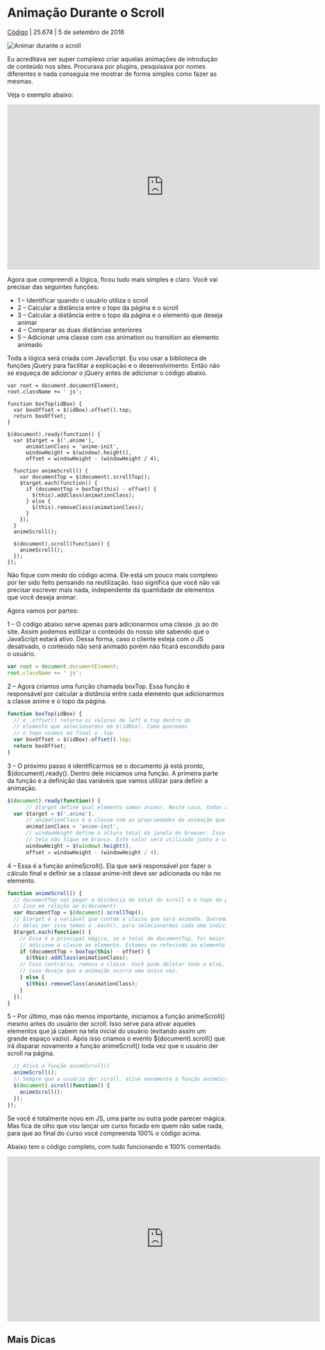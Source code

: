# Animação Durante o Scroll

[Código](https://www.origamid.com/codex/category/codigo/) | 25.674 | 5 de setembro de 2016

![Animar durante o scroll](https://www.origamid.com/codex/wp-content/uploads/2016/09/animar-durante-scroll.png)

Eu acreditava ser super complexo criar aquelas animações de introdução de conteúdo nos sites. Procurava por plugins, pesquisava por nomes diferentes e nada conseguia me mostrar de forma simples como fazer as mesmas.

Veja o exemplo abaixo:

<iframe allowfullscreen="true" allowpaymentrequest="true" allowtransparency="true" class="cp_embed_iframe " frameborder="0" height="380" width="100%" name="cp_embed_1" scrolling="no" src="https://codepen.io/origamid/embed/vXEmQJ?height=380&amp;theme-id=24256&amp;slug-hash=vXEmQJ&amp;default-tab=js%2Cresult&amp;user=origamid&amp;embed-version=2&amp;editable=true&amp;name=cp_embed_1" title="CodePen Embed" loading="lazy" id="cp_embed_vXEmQJ" style="margin: 0px; padding: 0px; border: 0px; vertical-align: baseline; width: 720px; overflow: hidden; display: block;"></iframe>



Agora que compreendi a lógica, ficou tudo mais simples e claro. Você vai precisar das seguintes funções:

- 1 – Identificar quando o usuário utiliza o scroll
- 2 – Calcular a distância entre o topo da página e o scroll
- 3 – Calcular a distância entre o topo da página e o elemento que deseja animar
- 4 – Comparar as duas distâncias anteriores
- 5 – Adicionar uma classe com css animation ou transition ao elemento animado

Toda a lógica será criada com JavaScript. Eu vou usar a biblioteca de funções jQuery para facilitar a explicação e o desenvolvimento. Então não se esqueça de adicionar o jQuery antes de adicionar o código abaixo.

```markup
var root = document.documentElement;
root.className += ' js';

function boxTop(idBox) {
  var boxOffset = $(idBox).offset().top;
  return boxOffset;
}

$(document).ready(function() {
  var $target = $('.anime'),
      animationClass = 'anime-init',
      windowHeight = $(window).height(),
      offset = windowHeight - (windowHeight / 4);

  function animeScroll() {
    var documentTop = $(document).scrollTop();
    $target.each(function() {
      if (documentTop > boxTop(this) - offset) {
        $(this).addClass(animationClass);
      } else {
        $(this).removeClass(animationClass);
      }
    });
  }
  animeScroll();

  $(document).scroll(function() {
    animeScroll();
  });
});
```

Não fique com medo do código acima. Ele está um pouco mais complexo por ter sido feito pensando na reutilização. Isso significa que você não vai precisar escrever mais nada, independente da quantidade de elementos que você deseja animar.

Agora vamos por partes:

1 – O código abaixo serve apenas para adicionarmos uma classe .js ao <html> do site. Assim podemos estilizar o conteúdo do nosso site sabendo que o JavaScript estará ativo. Dessa forma, caso o cliente esteja com o JS desativado, o conteúdo não será animado porém não ficará escondido para o usuário.

```javascript
var root = document.documentElement;
root.className += ' js';
```

2 – Agora criamos uma função chamada boxTop. Essa função é responsável por calcular a distância entre cada elemento que adicionarmos a classe anime e o topo da página.

```javascript
function boxTop(idBox) {
  // o .offset() retorna os valores de left e top dentro do
  // elemento que selecionarmos em $(idBox). Como queremos
  // o topo usamos ao final o .top
  var boxOffset = $(idBox).offset().top;
  return boxOffset;
}
```

3 – O próximo passo é identificarmos se o documento já está pronto, $(document).ready(). Dentro dele iniciamos uma função. A primeira parte da função é a definição das variáveis que vamos utilizar para definir a animação.

```javascript
$(document).ready(function() {
      // $target define qual elemento vamos animar. Neste caso, todos aqueles que tiverem a classe .anime
  var $target = $('.anime'),
      // animationClass é a classe com as propriedades da animação que será adicionada durante o scroll
      animationClass = 'anime-init',
      // windowHeight define a altura total da janela do browser. Isso serve para garantirmos que a
      // tela não fique em branco. Este valor será utilizado junto a comparação entre o elemento e o scroll
      windowHeight = $(window).height(),
      offset = windowHeight - (windowHeight / 4);
```

4 – Essa é a função animeScroll(). Ela que será responsável por fazer o cálculo final e definir se a classe anime-init deve ser adicionada ou não no elemento.

```javascript
function animeScroll() {
  // documentTop vai pegar a distância do total do scroll e o topo da página.
  // Isso em relação ao $(document).
  var documentTop = $(document).scrollTop();
  // $target é a variável que contem a classe que será animada. Queremos verificar cada uma
  // delas por isso temos o .each(), para selecionarmos cada uma individualmente.
  $target.each(function() {
    // Essa é a principal mágica, se o total de documentTop, for maior que boxTop(this) - offset,
    // adicione a classe ao elemento. Estamos se referindo ao elemento $target como this.
    if (documentTop > boxTop(this) - offset) {
      $(this).addClass(animationClass);
    // Caso contrário, remova a classe. Você pode deletar todo o else,
    // caso deseje que a animação ocorra uma única vez.
    } else {
      $(this).removeClass(animationClass);
    }
  });
}
```

5 – Por último, mas não menos importante, iniciamos a função animeScroll() mesmo antes do usuário der scroll. Isso serve para ativar aqueles elementos que já cabem na tela inicial do usuário (evitando assim um grande espaço vazio). Após isso criamos o evento $(document).scroll() que irá disparar novamente a função animeScroll() toda vez que o usuário der scroll na página.

```javascript
  // Ativa a função animeScroll()
  animeScroll();
  // Sempre que o usuário der scroll, ative novamente a função animeScroll()
  $(document).scroll(function() {
    animeScroll();
  });
});
```

Se você é totalmente novo em JS, uma parte ou outra pode parecer mágica. Mas fica de olho que vou lançar um curso focado em quem não sabe nada, para que ao final do curso você compreenda 100% o código acima.

Abaixo tem o código completo, com tudo funcionando e 100% comentado.

<iframe allowfullscreen="true" allowpaymentrequest="true" allowtransparency="true" class="cp_embed_iframe " frameborder="0" height="380" width="100%" name="cp_embed_2" scrolling="no" src="https://codepen.io/origamid/embed/EgaXvW?height=380&amp;theme-id=24256&amp;slug-hash=EgaXvW&amp;default-tab=js%2Cresult&amp;user=origamid&amp;embed-version=2&amp;editable=true&amp;name=cp_embed_2" title="CodePen Embed" loading="lazy" id="cp_embed_EgaXvW" style="margin: 0px; padding: 0px; border: 0px; vertical-align: baseline; width: 720px; overflow: hidden; display: block;"></iframe>

## Mais Dicas